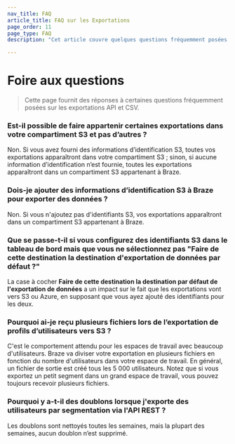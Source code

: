 ```yaml
---
nav_title: FAQ
article_title: FAQ sur les Exportations
page_order: 11
page_type: FAQ
description: "Cet article couvre quelques questions fréquemment posées sur les exportations API et CSV."

---
```


# Foire aux questions

> Cette page fournit des réponses à certaines questions fréquemment posées sur les exportations API et CSV.

### Est-il possible de faire appartenir certaines exportations dans votre compartiment S3 et pas d’autres ?

Non. Si vous avez fourni des informations d’identification S3, toutes vos exportations apparaîtront dans votre compartiment S3 ; sinon, si aucune information d’identification n’est fournie, toutes les exportations apparaîtront dans un compartiment S3 appartenant à Braze.

### Dois-je ajouter des informations d’identification S3 à Braze pour exporter des données ?

Non. Si vous n'ajoutez pas d'identifiants S3, vos exportations apparaîtront dans un compartiment S3 appartenant à Braze.

### Que se passe-t-il si vous configurez des identifiants S3 dans le tableau de bord mais que vous ne sélectionnez pas "Faire de cette destination la destination d'exportation de données par défaut ?"

La case à cocher **Faire de cette destination la destination par défaut de l'exportation de données** a un impact sur le fait que les exportations vont vers S3 ou Azure, en supposant que vous ayez ajouté des identifiants pour les deux.

### Pourquoi ai-je reçu plusieurs fichiers lors de l’exportation de profils d’utilisateurs vers S3 ?

C'est le comportement attendu pour les espaces de travail avec beaucoup d'utilisateurs. Braze va diviser votre exportation en plusieurs fichiers en fonction du nombre d'utilisateurs dans votre espace de travail. En général, un fichier de sortie est créé tous les 5 000 utilisateurs. Notez que si vous exportez un petit segment dans un grand espace de travail, vous pouvez toujours recevoir plusieurs fichiers.

### Pourquoi y a-t-il des doublons lorsque j'exporte des utilisateurs par segmentation via l'API REST ?

 Les doublons sont nettoyés toutes les semaines, mais la plupart des semaines, aucun doublon n’est supprimé.
